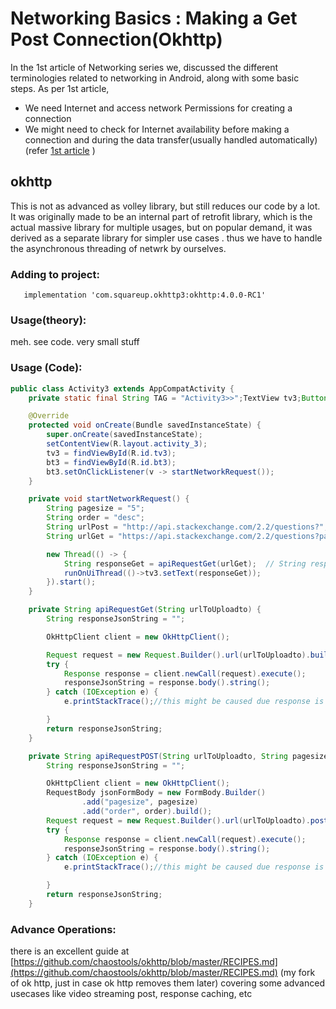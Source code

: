 # Networking Basics : Making a Get Post Connection(Okhttp)

In the 1st article of Networking series we, discussed the different terminologies related to networking in Android, along with some basic steps. As per 1st article,
- We need Internet and access network Permissions for creating a connection
- We might need to check for Internet availability  before  making a connection and during the data transfer(usually handled automatically)
(refer [1st article](https://www.google.co.in/search?q=todo%3A+change+this+link) )

## okhttp
This is not as advanced as volley library, but still reduces our code by a lot. It was originally made to be an internal part of retrofit library, which is the actual massive library for multiple usages, but on popular demand, it was derived as a separate library for simpler use cases . thus we have to handle the asynchronous threading of netwrk by ourselves.

### Adding to project:
```
   implementation 'com.squareup.okhttp3:okhttp:4.0.0-RC1'

```

### Usage(theory):  

meh. see code. very small stuff

### Usage (Code):  

```java
public class Activity3 extends AppCompatActivity {
    private static final String TAG = "Activity3>>";TextView tv3;Button bt3;

    @Override
    protected void onCreate(Bundle savedInstanceState) {
        super.onCreate(savedInstanceState);
        setContentView(R.layout.activity_3);
        tv3 = findViewById(R.id.tv3);
        bt3 = findViewById(R.id.bt3);
        bt3.setOnClickListener(v -> startNetworkRequest());
    }

    private void startNetworkRequest() {
        String pagesize = "5";
        String order = "desc";
        String urlPost = "http://api.stackexchange.com/2.2/questions?";
        String urlGet = "https://api.stackexchange.com/2.2/questions?pagesize=5&order=desc";

        new Thread(() -> {
            String responseGet = apiRequestGet(urlGet);  // String responsePost=apiRequestPOST(urlPost,pagesize,order);// can't check,not sure about it
            runOnUiThread(()->tv3.setText(responseGet));
        }).start();
    }

    private String apiRequestGet(String urlToUploadto) {
        String responseJsonString = "";

        OkHttpClient client = new OkHttpClient();

        Request request = new Request.Builder().url(urlToUploadto).build();
        try {
            Response response = client.newCall(request).execute();
            responseJsonString = response.body().string();
        } catch (IOException e) {
            e.printStackTrace();//this might be caused due response is not being recieved

        }
        return responseJsonString;
    }

    private String apiRequestPOST(String urlToUploadto, String pagesize, String order) {
        String responseJsonString = "";

        OkHttpClient client = new OkHttpClient();
        RequestBody jsonFormBody = new FormBody.Builder()
                .add("pagesize", pagesize)
                .add("order", order).build();
        Request request = new Request.Builder().url(urlToUploadto).post(jsonFormBody).build();
        try {
            Response response = client.newCall(request).execute();
            responseJsonString = response.body().string();
        } catch (IOException e) {
            e.printStackTrace();//this might be caused due response is not being recieved

        }
        return responseJsonString;
    }

```  

### Advance Operations:  

there is an excellent guide at [https://github.com/chaostools/okhttp/blob/master/RECIPES.md](https://github.com/chaostools/okhttp/blob/master/RECIPES.md) (my fork of ok http, just in case ok http removes them later) covering some advanced usecases like video streaming post,  response caching, etc


